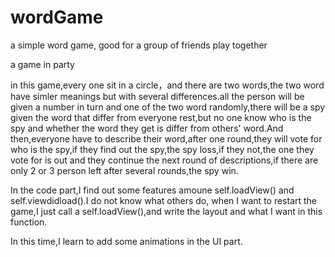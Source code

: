 # wordGame
a simple word game, good for a group of friends play together

a game in party

in this game,every one sit in a circle，and there are two words,the two word have simler meanings but with several differences.all the person will be given a number in turn and one of the two word randomly,there will be a spy given the word that differ from everyone rest,but no one know who is the spy and whether the word they get is differ from others' word.And then,everyone have to describe their word,after one round,they will vote for who is the spy,if they find out the spy,the spy loss,if they not,the one they vote for is out and they continue the next round of descriptions,if there are only 2 or 3 person left after several rounds,the spy win.

In the code part,I find out some features amoune self.loadView() and self.viewdidload().I do not know what others do, when I want to restart the game,I just call a self.loadView(),and write the layout and what I want in this function.

In this time,I learn to add some animations in the UI part.

